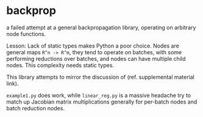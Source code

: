 # backprop
a failed attempt at a general backpropagation library, operating on arbitrary node functions.

Lesson: Lack of static types makes Python a poor choice.
Nodes are general maps `R^n -> R^m`, they tend to operate on batches, with some performing reductions over batches, and nodes can have multiple child nodes. This complexity needs static types.

This library attempts to mirror the discussion of (ref. supplemental material link).

`example1.py` does work, while `linear_reg.py` is a massive headache try to match up Jacobian matrix multiplications generally for per-batch nodes and batch reduction nodes.
